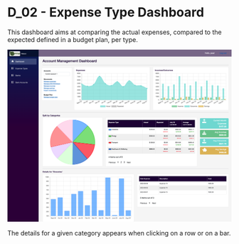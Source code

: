 # D_02 - Expense Type Dashboard

This dashboard aims at comparing the actual expenses, compared to the expected defined in a budget plan, per type. 

![PFM-Reboot.png](../../static/img/pfm/PFM-Reboot.png)

The details for a given category appears when clicking on a row or on a bar.
